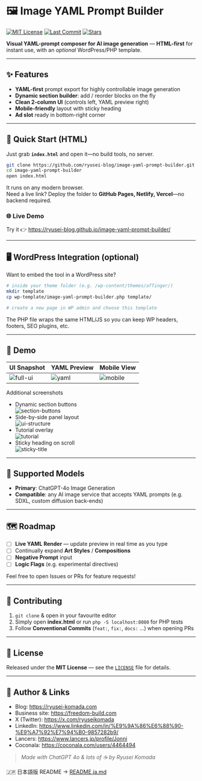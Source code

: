 # 🖼️ Image YAML Prompt Builder
[![MIT License](https://img.shields.io/badge/license-MIT-blue.svg)](LICENSE)
[![Last Commit](https://img.shields.io/github/last-commit/ryusei-blog/image-yaml-prompt-builder.svg)](../../commits/main)
[![Stars](https://img.shields.io/github/stars/ryusei-blog/image-yaml-prompt-builder?style=social)](../../stargazers)

**Visual YAML-prompt composer for AI image generation** — **HTML-first** for instant use, with an *optional* WordPress/PHP template.

---

## ✨ Features
- **YAML-first** prompt export for highly controllable image generation  
- **Dynamic section builder**: add / reorder blocks on the fly  
- **Clean 2-column UI** (controls left, YAML preview right)  
- **Mobile-friendly** layout with sticky heading  
- **Ad slot** ready in bottom-right corner  

---

## 🚀 Quick Start (HTML)

Just grab **`index.html`** and open it—no build tools, no server.

```bash
git clone https://github.com/ryusei-blog/image-yaml-prompt-builder.git
cd image-yaml-prompt-builder
open index.html
```

It runs on any modern browser.  
Need a live link? Deploy the folder to **GitHub Pages, Netlify, Vercel**—no backend required.

### 🌐 Live Demo
Try it 👉 https://ryusei-blog.github.io/image-yaml-prompt-builder/

---

## 🖥️ WordPress Integration (optional)

Want to embed the tool in a WordPress site?

```bash
# inside your theme folder (e.g. /wp-content/themes/affinger/)
mkdir template
cp wp-template/image-yaml-prompt-builder.php template/

# create a new page in WP admin and choose this template
```

The PHP file wraps the same HTML/JS so you can keep WP headers, footers, SEO plugins, etc.

---

## 📸 Demo
| UI Snapshot | YAML Preview | Mobile View |
|-------------|--------------|-------------|
| ![full-ui](https://ryusei-komada.com/wp-content/uploads/2025/04/4959873bc5667520cb27ac817a33504a.webp) | ![yaml](https://ryusei-komada.com/wp-content/uploads/2025/04/0b8d9f2c0f5369e0ff8a982deec41103.webp) | ![mobile](https://ryusei-komada.com/wp-content/uploads/2025/04/c98615228f9320929b3c62bbd084b909.webp) |

Additional screenshots  
- Dynamic section buttons  
  ![section-buttons](https://ryusei-komada.com/wp-content/uploads/2025/04/92213c79f33afe093d58edbe2610667a.webp)  
- Side-by-side panel layout  
  ![ui-structure](https://ryusei-komada.com/wp-content/uploads/2025/04/98836661ee3b79a65964aba13c977d93.webp)  
- Tutorial overlay  
  ![tutorial](https://ryusei-komada.com/wp-content/uploads/2025/04/adc9c585b6087881f0ce79af7cd8b4f9.webp)  
- Sticky heading on scroll  
  ![sticky-title](https://ryusei-komada.com/wp-content/uploads/2025/04/120db295a75477a874093ea921208575.webp)

---

## 🤖 Supported Models
- **Primary**: ChatGPT-4o Image Generation  
- **Compatible**: any AI image service that accepts YAML prompts (e.g. SDXL, custom diffusion back-ends)

---

## 🗺️ Roadmap
- [ ] **Live YAML Render** — update preview in real time as you type  
- [ ] Continually expand **Art Styles** / **Compositions**  
- [ ] **Negative Prompt** input  
- [ ] **Logic Flags** (e.g. experimental directives)

Feel free to open Issues or PRs for feature requests!

---

## 🤝 Contributing
1. `git clone` & open in your favourite editor  
2. Simply open **index.html** or run `php -S localhost:8080` for PHP tests  
3. Follow **Conventional Commits** (`feat:`, `fix:`, `docs:` …) when opening PRs

---

## 📄 License
Released under the **MIT License** — see the [`LICENSE`](LICENSE) file for details.

---

## 🔗 Author & Links
- Blog: <https://ryusei-komada.com>  
- Business site: <https://freedom-build.com>  
- X (Twitter): <https://x.com/ryuseikomada>  
- LinkedIn: <https://www.linkedin.com/in/%E9%9A%86%E6%88%90-%E9%A7%92%E7%94%B0-9857282b9/>  
- Lancers: <https://www.lancers.jp/profile/Jonni>  
- Coconala: <https://coconala.com/users/4464494>

> *Made with ChatGPT 4o & lots of ☕ by Ryusei Komada*

🇯🇵 日本語版 README → [README.ja.md](README.ja.md)
